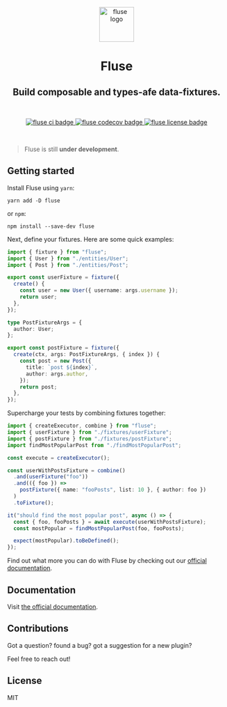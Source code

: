 <p align="center">
  <a href="https://nayni.github.io/fluse">
    <img alt="fluse logo" src="https://nayni.github.io/fluse/img/logo.svg" width="80" />
  </a>
</p>
<h1 align="center">
  Fluse
</h1>
<h2 align="center">
  Build composable and types-afe data-fixtures.
</h2>

<br />

<p align="center">
  <a href="https://github.com/Nayni/fluse">
    <img alt="fluse ci badge" src="https://github.com/nayni/fluse/workflows/ci/badge.svg" />
  </a>
  <a href="https://codecov.io/gh/Nayni/fluse">
    <img alt="fluse codecov badge" src="https://codecov.io/gh/Nayni/fluse/branch/master/graph/badge.svg" />
  </a>
  <a href="https://github.com/Nayni/fluse/blob/master/LICENSE.md">
    <img alt="fluse license badge" src="https://badgen.net/github/license/nayni/fluse" />
  </a>
</p>

<br />

> Fluse is still **under development**.

## Getting started

Install Fluse using `yarn`:

```
yarn add -D fluse
```

or `npm`:

```
npm install --save-dev fluse
```

Next, define your fixtures. Here are some quick examples:

```typescript
import { fixture } from "fluse";
import { User } from "./entities/User";
import { Post } from "./entities/Post";

export const userFixture = fixture({
  create() {
    const user = new User({ username: args.username });
    return user;
  },
});
```

```typescript
type PostFixtureArgs = {
  author: User;
};

export const postFixture = fixture({
  create(ctx, args: PostFixtureArgs, { index }) {
    const post = new Post({
      title: `post ${index}`,
      author: args.author,
    });
    return post;
  },
});
```

Supercharge your tests by combining fixtures together:

```typescript
import { createExecutor, combine } from "fluse";
import { userFixture } from "./fixtures/userFixture";
import { postFixture } from "./fixtures/postFixture";
import findMostPopularPost from "./findMostPopularPost";

const execute = createExecutor();

const userWithPostsFixture = combine()
  .and(userFixture("foo"))
  .and(({ foo }) =>
    postFixture({ name: "fooPosts", list: 10 }, { author: foo })
  )
  .toFixture();

it("should find the most popular post", async () => {
  const { foo, fooPosts } = await execute(userWithPostsFixture);
  const mostPopular = findMostPopularPost(foo, fooPosts);

  expect(mostPopular).toBeDefined();
});
```

Find out what more you can do with Fluse by checking out our [official documentation](https://nayni.github.io/fluse).

## Documentation

Visit [the official documentation](https://nayni.github.io/fluse).

## Contributions

Got a question? found a bug? got a suggestion for a new plugin?

Feel free to reach out!

## License

MIT
